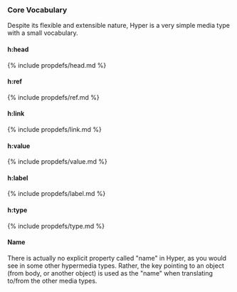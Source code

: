 ### Core Vocabulary

Despite its flexible and extensible nature, Hyper is a very simple
media type with a small vocabulary.

#### h:head

{% include propdefs/head.md %}

#### h:ref

{% include propdefs/ref.md %}

#### h:link

{% include propdefs/link.md %}

#### h:value

{% include propdefs/value.md %}

#### h:label

{% include propdefs/label.md %}

#### h:type

{% include propdefs/type.md %}

#### Name

There is actually no explicit property called "name" in Hyper, as you would see
in some other hypermedia types. Rather, the key pointing to an object (from
body, or another object)  is used as the "name" when translating to/from the
other media types.
